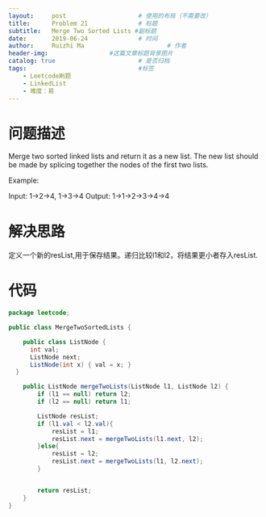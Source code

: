 ```yaml
---
layout:     post   				    # 使用的布局（不需要改）
title:      Problem 21				# 标题 
subtitle:   Merge Two Sorted Lists #副标题
date:       2019-06-24				# 时间
author:     Ruizhi Ma 						# 作者
header-img:              	#这篇文章标题背景图片
catalog: true 						# 是否归档
tags:								#标签
    - Leetcode刷题
    - LinkedList
    - 难度：易
---
```

# 问题描述
Merge two sorted linked lists and return it as a new list. The new list should be made by splicing together the nodes of the first two lists.

Example:

Input: 1->2->4, 1->3->4
Output: 1->1->2->3->4->4

# 解决思路
定义一个新的resList,用于保存结果。递归比较l1和l2，将结果更小者存入resList.

# 代码
```java
package leetcode;

public class MergeTwoSortedLists {

    public class ListNode {
      int val;
      ListNode next;
      ListNode(int x) { val = x; }
  }

    public ListNode mergeTwoLists(ListNode l1, ListNode l2) {
        if (l1 == null) return l2;
        if (l2 == null) return l1;

        ListNode resList;
        if (l1.val < l2.val){
            resList = l1;
            resList.next = mergeTwoLists(l1.next, l2);
        }else{
            resList = l2;
            resList.next = mergeTwoLists(l1, l2.next);
        }


        return resList;
    }
}

```